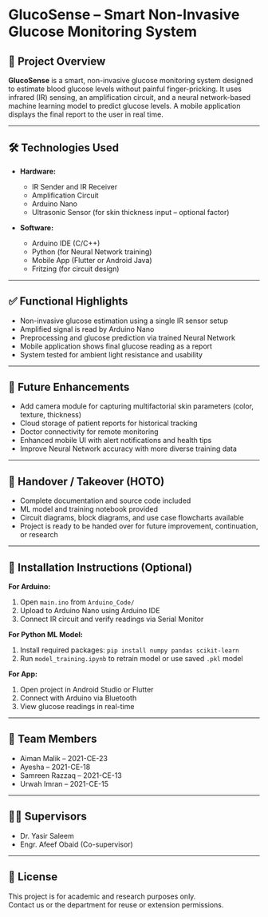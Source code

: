 # GlucoSense – Smart Non-Invasive Glucose Monitoring System

## 📌 Project Overview

**GlucoSense** is a smart, non-invasive glucose monitoring system designed to estimate blood glucose levels without painful finger-pricking. It uses infrared (IR) sensing, an amplification circuit, and a neural network-based machine learning model to predict glucose levels. A mobile application displays the final report to the user in real time.

---

## 🛠️ Technologies Used

- **Hardware:**
  - IR Sender and IR Receiver
  - Amplification Circuit
  - Arduino Nano
  - Ultrasonic Sensor (for skin thickness input – optional factor)

- **Software:**
  - Arduino IDE (C/C++)
  - Python (for Neural Network training)
  - Mobile App (Flutter or Android Java)
  - Fritzing (for circuit design)

---

## ✅ Functional Highlights

- Non-invasive glucose estimation using a single IR sensor setup
- Amplified signal is read by Arduino Nano
- Preprocessing and glucose prediction via trained Neural Network
- Mobile application shows final glucose reading as a report
- System tested for ambient light resistance and usability

---

## 🔮 Future Enhancements

- Add camera module for capturing multifactorial skin parameters (color, texture, thickness)
- Cloud storage of patient reports for historical tracking
- Doctor connectivity for remote monitoring
- Enhanced mobile UI with alert notifications and health tips
- Improve Neural Network accuracy with more diverse training data

---

## 🤝 Handover / Takeover (HOTO)

- Complete documentation and source code included
- ML model and training notebook provided
- Circuit diagrams, block diagrams, and use case flowcharts available
- Project is ready to be handed over for future improvement, continuation, or research

---

## 🔧 Installation Instructions (Optional)

**For Arduino:**
1. Open `main.ino` from `Arduino_Code/`
2. Upload to Arduino Nano using Arduino IDE
3. Connect IR circuit and verify readings via Serial Monitor

**For Python ML Model:**
1. Install required packages: `pip install numpy pandas scikit-learn`
2. Run `model_training.ipynb` to retrain model or use saved `.pkl` model

**For App:**
1. Open project in Android Studio or Flutter
2. Connect with Arduino via Bluetooth
3. View glucose readings in real-time

---

## 👥 Team Members

- Aiman Malik – 2021-CE-23  
- Ayesha – 2021-CE-18  
- Samreen Razzaq – 2021-CE-13  
- Urwah Imran – 2021-CE-15

---

## 🧑‍🏫 Supervisors

- Dr. Yasir Saleem  
- Engr. Afeef Obaid (Co-supervisor)

---

## 📃 License

This project is for academic and research purposes only.  
Contact us or the department for reuse or extension permissions.
